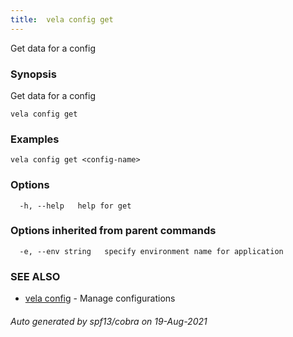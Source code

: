 ```yaml
---
title:  vela config get
---
```


Get data for a config

### Synopsis

Get data for a config

```
vela config get
```

### Examples

```
vela config get <config-name>
```

### Options

```
  -h, --help   help for get
```

### Options inherited from parent commands

```
  -e, --env string   specify environment name for application
```

### SEE ALSO

* [vela config](vela_config.md)	 - Manage configurations

###### Auto generated by spf13/cobra on 19-Aug-2021
